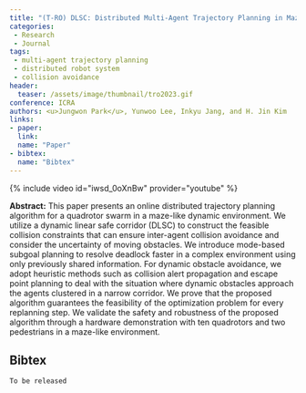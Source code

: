 ```yaml
---
title: "(T-RO) DLSC: Distributed Multi-Agent Trajectory Planning in Maze-like Dynamic Environments using Linear Safe Corridor "
categories:
 - Research
 - Journal
tags:
 - multi-agent trajectory planning
 - distributed robot system
 - collision avoidance
header:
  teaser: /assets/image/thumbnail/tro2023.gif
conference: ICRA
authors: <u>Jungwon Park</u>, Yunwoo Lee, Inkyu Jang, and H. Jin Kim
links:
- paper:
  link: 
  name: "Paper"
- bibtex:
  name: "Bibtex"
---
```

{% include video id="iwsd_0oXnBw" provider="youtube" %}

**Abstract:** This paper presents an online distributed trajectory planning algorithm for a quadrotor swarm in a maze-like dynamic environment. We utilize a dynamic linear safe corridor (DLSC) to construct the feasible collision constraints that can ensure inter-agent collision avoidance and consider the uncertainty of moving obstacles. We introduce mode-based subgoal planning to resolve deadlock faster in a complex environment using only previously shared information. For dynamic obstacle avoidance, we adopt heuristic methods such as collision alert propagation and escape point planning to deal with the situation where dynamic obstacles approach the agents clustered in a narrow corridor. We prove that the proposed algorithm guarantees the feasibility of the optimization problem for every replanning step. We validate the safety and robustness of the proposed algorithm through a hardware demonstration with ten quadrotors and two pedestrians in a maze-like environment.

## Bibtex <a id="bibtex"></a>
```
To be released
```



